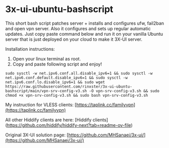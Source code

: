 # 3x-ui-ubuntu-bashscript

This short bash script patches server + installs and configures ufw, fail2ban and open vpn server.
Also it configures and sets up regular  automatic updates.
Just copy paste command below and run it on your vanilla Ubuntu server that is just deployed on your cloud to make it 3X-UI server.

Installation instructions:
1. Open your linux terminal as root.
2. Copy and paste following script and enjoy!
```
sudo sysctl -w net.ipv6.conf.all.disable_ipv6=1 && sudo sysctl -w net.ipv6.conf.default.disable_ipv6=1 && sudo sysctl -w net.ipv6.conf.lo.disable_ipv6=1 && sudo wget https://raw.githubusercontent.com/rinxster/3x-ui-ubuntu-bashscript/main/vpn-srv-config-v3.sh -O vpn-srv-config-v3.sh && sudo chmod +x vpn-srv-config-v3.sh && sudo bash vpn-srv-config-v3.sh
```
My instruction for VLESS clients: [https://taplink.cc/familyvpn](https://taplink.cc/familyvpn)

All other Hiddify clients are here: [Hiddify clients] (https://github.com/hiddify/hiddify-next?tab=readme-ov-file)

Original 3X-UI solution page: [https://github.com/MHSanaei/3x-ui/](https://github.com/MHSanaei/3x-ui/)


